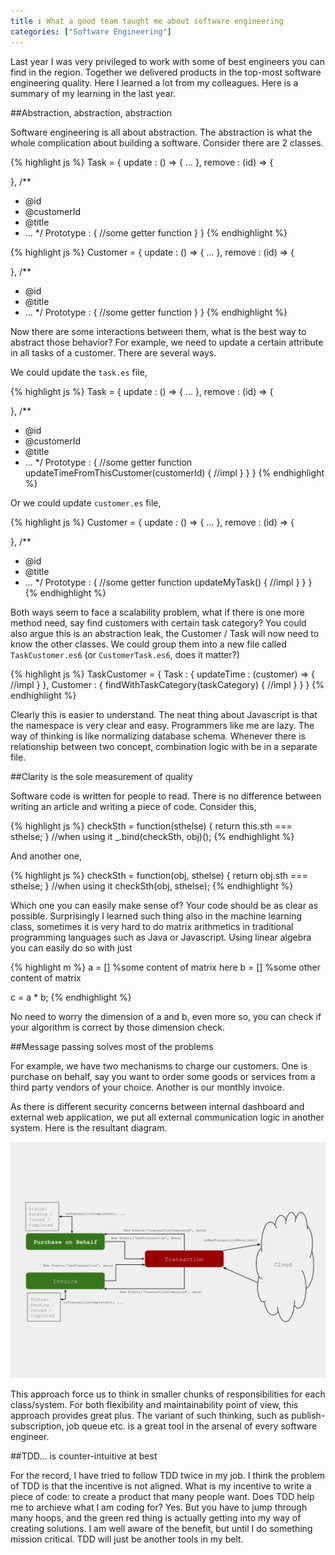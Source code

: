 ```yaml
---
title : What a good team taught me about software engineering
categories: ["Software Engineering"]
---
```

Last year I was very privileged to work with some of best engineers you can find in the region. Together we delivered products in the top-most software engineering quality. Here I learned a lot from my colleagues. Here is a summary of my learning in the last year.

##Abstraction, abstraction, abstraction

Software engineering is all about abstraction. The abstraction is what the whole complication about building a software. Consider there are 2 classes.


{% highlight js %}
Task = {
  update : () => {
    ...
  },
  remove : (id) => {

  },
  /**
   * @id
   * @customerId
   * @title
   * ...
   */
  Prototype : {
    //some getter function
  }
}
{% endhighlight %}

{% highlight js %}
Customer = {
  update : () => {
    ...
  },
  remove : (id) => {

  },
  /**
   * @id
   * @title
   * ...
   */
  Prototype : {
    //some getter function
  }
}
{% endhighlight %}

Now there are some interactions between them, what is the best way to abstract those behavior? For example, we need to update a certain attribute in all tasks of a customer. There are several ways.

We could update the `task.es` file,

{% highlight js %}
Task = {
  update : () => {
    ...
  },
  remove : (id) => {

  },
  /**
   * @id
   * @customerId
   * @title
   * ...
   */
  Prototype : {
    //some getter function
    updateTimeFromThisCustomer(customerId) {
      //impl
    }
  }
}
{% endhighlight %}

Or we could update `customer.es` file,

{% highlight js %}
Customer = {
  update : () => {
    ...
  },
  remove : (id) => {

  },
  /**
   * @id
   * @title
   * ...
   */
  Prototype : {
    //some getter function
    updateMyTask() {
      //impl
    }
  }
}
{% endhighlight %}

Both ways seem to face a scalability problem, what if there is one more method need, say find customers with certain task category? You could also argue this is an abstraction leak, the Customer / Task will now need to know the other classes. We could group them into a new file called `TaskCustomer.es6` (or `CustomerTask.es6`, does it matter?)

{% highlight js %}
TaskCustomer = {
  Task : {
    updateTime : (customer) => {
      //impl
    }
  },
  Customer : {
    findWithTaskCategory(taskCategory) {
      //impl
    }
  }
}
{% endhighlight %}

Clearly this is easier to understand. The neat thing about Javascript is that the namespace is very clear and easy. Programmers like me are lazy. The way of thinking is like normalizing database schema. Whenever there is relationship between two concept, combination logic with be in a separate file.

##Clarity is the sole measurement of quality

Software code is written for people to read. There is no difference between writing an article and writing a piece of code. Consider this,

{% highlight js %}
checkSth = function(sthelse) {
  return this.sth === sthelse;
}
//when using it
_.bind(checkSth, obj)();
{% endhighlight %}

And another one,

{% highlight js %}
checkSth = function(obj, sthelse) {
  return obj.sth === sthelse;
}
//when using it
checkSth(obj, sthelse);
{% endhighlight %}

Which one you can easily make sense of? Your code should be as clear as possible. Surprisingly I learned such thing also in the machine learning class, sometimes it is very hard to do matrix arithmetics in traditional programming languages such as Java or Javascript. Using linear algebra you can easily do so with just

{% highlight m %}
a = [] %some content of matrix here
b = [] %some other content of matrix

c = a * b;
{% endhighlight %}

No need to worry the dimension of a and b, even more so, you can check if your algorithm is correct by those dimension check.

##Message passing solves most of the problems

For example, we have two mechanisms to charge our customers. One is purchase on behalf, say you want to order some goods or services from a third party vendors of your choice. Another is our monthly invoice.

As there is different security concerns between internal dashboard and external web application, we put all external communication logic in another system. Here is the resultant diagram.

![Diagram](/assets/images/2016-01-07-what-a-good-team-taught-me-about-software-engineering/transaction-sub-system.svg)

This approach force us to think in smaller chunks of responsibilities for each class/system. For both flexibility and maintainability point of view, this approach provides great plus. The variant of such thinking, such as publish-subscription, job queue etc. is a great tool in the arsenal of every software engineer.

##TDD… is counter-intuitive at best

For the record, I have tried to follow TDD twice in my job. I think the problem of TDD is that the incentive is not aligned. What is my incentive to write a piece of code: to create a product that many people want. Does TDD help me to archieve what I am coding for? Yes. But you have to jump through many hoops, and the green red thing is actually getting into my way of creating solutions. I am well aware of the benefit, but until I do something mission critical. TDD will just be another tools in my belt.

